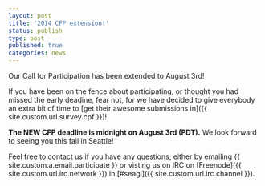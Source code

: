 ```yaml
---
layout: post
title: '2014 CFP extension!'
status: publish
type: post
published: true
categories: news
---
```


Our Call for Participation has been extended to August 3rd!

If you have been on the fence about participating, or thought you had missed
the early deadine, fear not, for we have decided to give everybody an extra bit
of time to [get their awesome submissions in]({{ site.custom.url.survey.cpf }})!

<strong>The NEW CFP deadline is midnight on August 3rd (PDT).</strong> We look
forward to seeing you this fall in Seattle!

Feel free to contact us if you have any questions, either by
emailing {{ site.custom.a.email.participate }}
or visting us on IRC on
[Freenode]({{ site.custom.url.irc.network }}) in
[#seagl]({{ site.custom.url.irc.channel }}). 
